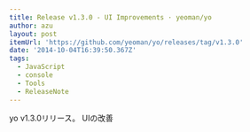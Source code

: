 ```yaml
---
title: Release v1.3.0 - UI Improvements · yeoman/yo
author: azu
layout: post
itemUrl: 'https://github.com/yeoman/yo/releases/tag/v1.3.0'
date: '2014-10-04T16:39:50.367Z'
tags:
  - JavaScript
  - console
  - Tools
  - ReleaseNote
---
```

yo v1.3.0リリース。
UIの改善
